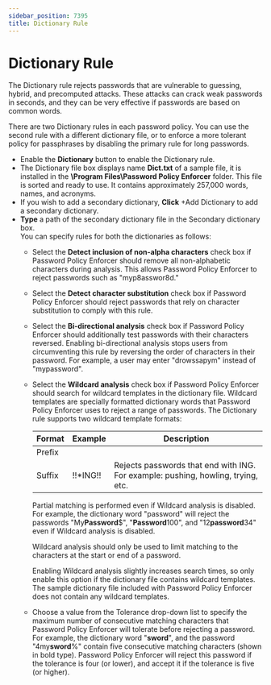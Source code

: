 ```yaml
---
sidebar_position: 7395
title: Dictionary Rule
---
```


# Dictionary Rule

The Dictionary rule rejects passwords that are vulnerable to guessing, hybrid, and precomputed attacks. These attacks can crack weak passwords in seconds, and they can be very effective if passwords are based on common words.

There are two Dictionary rules in each password policy. You can use the second rule with a different dictionary file, or to enforce a more tolerant policy for passphrases by disabling the primary rule for long passwords.

* Enable the **Dictionary** button to enable the Dictionary rule.
* The Dictionary file box displays name **Dict.txt** of a sample file, it is installed in the **\Program Files\Password Policy Enforcer** folder. This file is sorted and ready to use. It contains approximately 257,000 words, names, and acronyms.
* If you wish to add a secondary dictionary, **Click** +Add Dictionary to add a secondary dictionary.
* **Type** a path of the secondary dictionary file in the Secondary dictionary box.   
  You can specify rules for both the dictionaries as follows:
  * Select the **Detect inclusion of non-alpha characters** check box if Password Policy Enforcer should remove all non-alphabetic characters during analysis. This allows Password Policy Enforcer to reject passwords such as "myp8asswor8d."
  * Select the **Detect character substitution** check box if Password Policy Enforcer should reject passwords that rely on character substitution to comply with this rule.
  * Select the **Bi-directional analysis** check box if Password Policy Enforcer should additionally test passwords with their characters reversed. Enabling bi-directional analysis stops users from circumventing this rule by reversing the order of characters in their password. For example, a user may enter "drowssapym" instead of "mypassword".
  * Select the **Wildcard analysis** check box if Password Policy Enforcer should search for wildcard templates in the dictionary file. Wildcard templates are specially formatted dictionary words that Password Policy Enforcer uses to reject a range of passwords. The Dictionary rule supports two wildcard template formats:

    | Format | Example | Description |
    | --- | --- | --- |
    | Prefix | |  | | --- | | !!BAN\*!! | | !!2\*!! | | |  | | --- | | Rejects passwords that start with BAN.  For example: band, banish, ban, bank, etc. | | Rejects passwords that start with the numeric character 2.  For example: 2ABC, 2123, etc. | |
    | Suffix | !!\*ING!! | Rejects passwords that end with ING. For example: pushing, howling, trying, etc. |

    Partial matching is performed even if Wildcard analysis is disabled. For example, the dictionary word "password" will reject the passwords "My**Password**$", "**Password**100", and "12**password**34" even if Wildcard analysis is disabled.

    Wildcard analysis should only be used to limit matching to the characters at the start or end of a password.

    Enabling Wildcard analysis slightly increases search times, so only enable this option if the dictionary file contains wildcard templates. The sample dictionary file included with Password Policy Enforcer does not contain any wildcard templates.
  * Choose a value from the Tolerance drop-down list to specify the maximum number of consecutive matching characters that Password Policy Enforcer will tolerate before rejecting a password. For example, the dictionary word "**sword**", and the password "4my**sword**%" contain five consecutive matching characters (shown in bold type). Password Policy Enforcer will reject this password if the tolerance is four (or lower), and accept it if the tolerance is five (or higher).